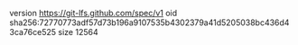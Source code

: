 version https://git-lfs.github.com/spec/v1
oid sha256:72770773adf57d73b196a9107535b4302379a41d5205038bc436d43ca76ce525
size 12564
